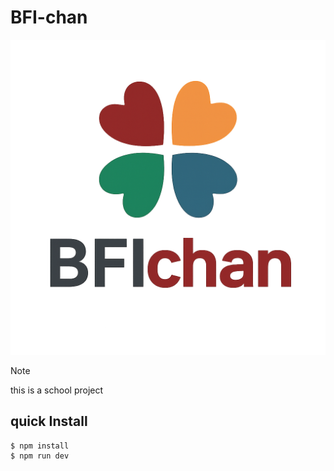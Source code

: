 # BFI-chan

<center>
    <img src="./public/logo.png">
</center>

> [!NOTE]  
> this is a school project


## quick Install

```shell
$ npm install
$ npm run dev
```
